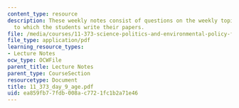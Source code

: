 ```yaml
---
content_type: resource
description: These weekly notes consist of questions on the weekly topics, in response
  to which the students write their papers.
file: /media/courses/11-373-science-politics-and-environmental-policy-fall-2004/ea859fb77fdb008ac7721fc1b2a71e46_11_373_day_9_age.pdf
file_type: application/pdf
learning_resource_types:
- Lecture Notes
ocw_type: OCWFile
parent_title: Lecture Notes
parent_type: CourseSection
resourcetype: Document
title: 11_373_day_9_age.pdf
uid: ea859fb7-7fdb-008a-c772-1fc1b2a71e46
---
```

